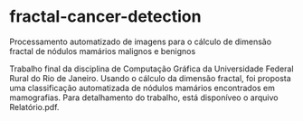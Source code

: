 # fractal-cancer-detection
Processamento automatizado de imagens para o cálculo de dimensão fractal de nódulos mamários malignos e benignos

Trabalho final da disciplina de Computação Gráfica da Universidade Federal Rural do Rio de Janeiro. Usando o cálculo da dimensão fractal, foi proposta uma classificação automatizada de nódulos mamários encontrados em mamografias. Para detalhamento do trabalho, está disponíveo o arquivo Relatório.pdf.

